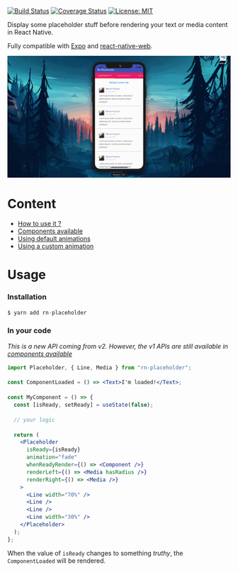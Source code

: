 [![Build Status](https://travis-ci.org/mfrachet/rn-placeholder.svg?branch=master)](https://travis-ci.org/mfrachet/rn-placeholder)
[![Coverage Status](https://coveralls.io/repos/github/mfrachet/rn-placeholder/badge.svg?branch=master)](https://coveralls.io/github/mfrachet/rn-placeholder?branch=master)
[![License: MIT](https://img.shields.io/badge/License-MIT-yellow.svg)](https://opensource.org/licenses/MIT)

Display some placeholder stuff before rendering your text or media content in React Native.

Fully compatible with [Expo](https://expo.io/) and [react-native-web](https://github.com/necolas/react-native-web).

<p align="center">
<img src="./docs/demo.gif" />
</p>

# Content

- <a href="#usage">How to use it ?</a>
- [Components available](./docs/COMPONENTS.md)
- [Using default animations](./docs/ANIMATIONS.md#default)
- [Using a custom animation](./docs/ANIMATIONS.md#custom-animations)

<h1 name="#usage">Usage</h1>

### Installation

```javascript
$ yarn add rn-placeholder
```

### In your code

_This is a new API coming from v2. However, the v1 APIs are still available in [components available](./docs/COMPONENTS.md)_

```jsx
import Placeholder, { Line, Media } from "rn-placeholder";

const ComponentLoaded = () => <Text>I'm loaded!</Text>;

const MyComponent = () => {
  const [isReady, setReady] = useState(false);

  // your logic

  return (
    <Placeholder
      isReady={isReady}
      animation="fade"
      whenReadyRender={() => <Component />}
      renderLeft={() => <Media hasRadius />}
      renderRight={() => <Media />}
    >
      <Line width="70%" />
      <Line />
      <Line />
      <Line width="30%" />
    </Placeholder>
  );
};
```

When the value of `isReady` changes to something _truthy_, the `ComponentLoaded` will be rendered.
